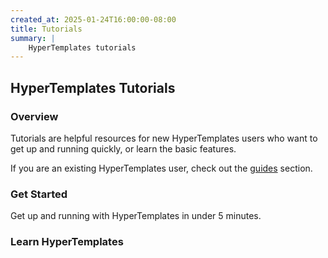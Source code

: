 ```yaml
---
created_at: 2025-01-24T16:00:00-08:00
title: Tutorials
summary: |
    HyperTemplates tutorials
---
```


## HyperTemplates Tutorials

<auto-toc selectors='h3,h4,h5,h6,dl dt'></auto-toc>

### Overview

Tutorials are helpful resources for new HyperTemplates users who want to get up and running quickly, or learn the basic features.

If you are an existing HyperTemplates user, check out the [guides] section.

### Get Started

Get up and running with HyperTemplates in under 5 minutes.
  
<learn-more ht-block href='./getting-started/'></learn-more>

### Learn HyperTemplates




<!-- Links -->
[guides]: /docs/guides/
